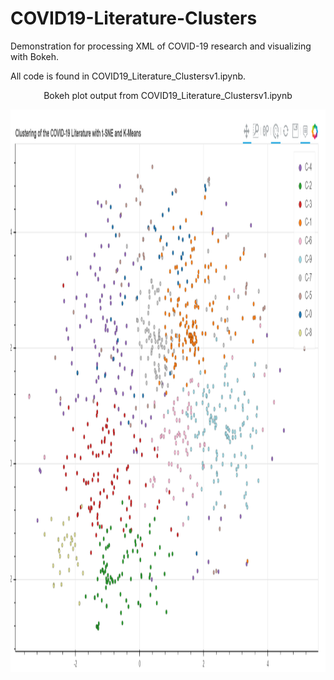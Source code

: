# COVID19-Literature-Clusters
Demonstration for processing XML of COVID-19 research and visualizing with Bokeh.

All code is found in COVID19_Literature_Clustersv1.ipynb.

<p align="center">
Bokeh plot output from COVID19_Literature_Clustersv1.ipynb 
<b>  
</p>
<p align="center">
  <img width="1000" height="900" src="https://github.com/MattLondon101/Images/blob/master/bokeh1.png?raw=true"
</p>


